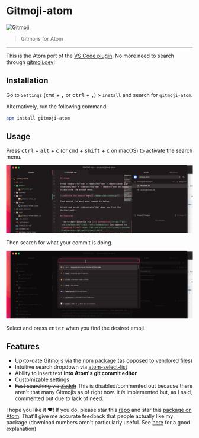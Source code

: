 # Gitmoji-atom
<a href="https://gitmoji.dev">
  <img src="https://img.shields.io/badge/gitmoji-%20😜%20😍-FFDD67.svg?style=flat-square" alt="Gitmoji">
</a>

> Gitmojis for Atom

---

This is the Atom port of the [VS Code plugin](https://marketplace.visualstudio.com/items?itemName=Vtrois.gitmoji-vscode). No more need to search through [gitmoji.dev](https://gitmoji.dev/)!

## Installation

Go to `Settings` (<kbd>cmd</kbd> + <kbd>,</kbd> or <kbd>ctrl</kbd> + <kbd>,</kbd>) > `Install` and search for `gitmoji-atom`.

Alternatively, run the following command:

```bash
apm install gitmoji-atom
```

## Usage

Press <kbd>ctrl</kbd> + <kbd>alt</kbd> + <kbd>c</kbd> (or <kbd>cmd</kbd> + <kbd>shift</kbd> + <kbd>c</kbd> on macOS) to activate the search menu.

![activate the search menu](./assets/activate.gif)

Then search for what your commit is doing.

![search](./assets/search.gif)

Select and press <kbd>enter</kbd> when you find the desired emoji.

## Features

 - Up-to-date Gitmojis via [the npm package](https://www.npmjs.com/package/gitmojis) (as opposed to [vendored files](https://github.com/vtrois/gitmoji-vscode/blob/main/src/gitmoji/gitmoji.ts))
 - Intuitive search dropdown via [atom-select-list](https://github.com/atom/atom-select-list)
 - Ability to insert text **into Atom's git commit editor**
 - Customizable settings
 - ~~Fast searching via [Zadeh](https://github.com/atom-community/zadeh)~~ This is disabled/commented out because there aren't that many Gitmojis as of right now. It *is* implemented but, as I said, commented out due to lack of need.

I hope you like it ❤️! If you do, please star this [repo](https://github.com/ThatXliner/gitmoji-atom) and star this [package on Atom](https://atom.io/packages/gitmoji-atom). That'll give me accurate feedback that people actually like my package (download numbers aren't particularly useful. See [here](https://packaging.python.org/guides/analyzing-pypi-package-downloads/#background) for a good explanation)
